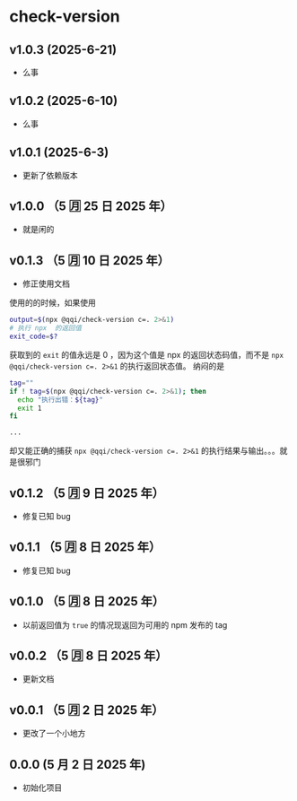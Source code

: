 # check-version

## v1.0.3 (2025-6-21)

- 么事

## v1.0.2 (2025-6-10)

- 么事

## v1.0.1 (2025-6-3)

- 更新了依赖版本

## v1.0.0 （5 🈷️ 25 日 2025 年）

- 就是闲的

## v0.1.3 （5 🈷️ 10 日 2025 年）

- 修正使用文档

使用的的时候，如果使用

```bash
output=$(npx @qqi/check-version c=. 2>&1)
# 执行 npx  的返回值
exit_code=$?
```

获取到的 `exit` 的值永远是 0 ，因为这个值是 npx 的返回状态码值，而不是 `npx @qqi/check-version c=. 2>&1` 的执行返回状态值。
纳闷的是

```bash
tag=""
if ! tag=$(npx @qqi/check-version c=. 2>&1); then
  echo "执行出错：${tag}"
  exit 1
fi

...
```

却又能正确的捕获 `npx @qqi/check-version c=. 2>&1` 的执行结果与输出。。。就是很邪门

## v0.1.2 （5 🈷️ 9 日 2025 年）

- 修复已知 bug

## v0.1.1 （5 🈷️ 8 日 2025 年）

- 修复已知 bug

## v0.1.0 （5 🈷️ 8 日 2025 年）

- 以前返回值为 `true` 的情况现返回为可用的 npm 发布的 tag

## v0.0.2 （5 🈷️ 8 日 2025 年）

- 更新文档

## v0.0.1 （5 🈷️ 2 日 2025 年）

- 更改了一个小地方

## 0.0.0 (5 月 2 日 2025 年)

- 初始化项目
